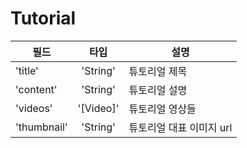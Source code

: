 Tutorial
=====
| 필드 | 타입 | 설명|
|---|:---:|---|
| 'title' | 'String' | 튜토리얼 제목 |
| 'content' | 'String' | 튜토리얼 설명 |
| 'videos' | '[Video]' | 튜토리얼 영상들 |
| 'thumbnail' | 'String' | 튜토리얼 대표 이미지 url |
